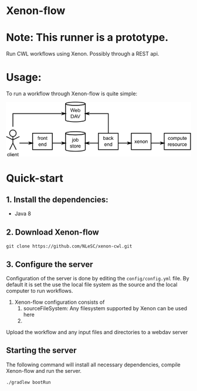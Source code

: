 # Xenon-flow

# Note: This runner is a prototype.
Run CWL workflows using Xenon. Possibly through a REST api.

# Usage:
To run a workflow through Xenon-flow is quite simple:

![Xenon-flow Usage Pattern](docs/architecture_diagram.png "Xenon-flow Usage")

# Quick-start
## 1. Install the dependencies:
 - Java 8

## 2. Download Xenon-flow
```
git clone https://github.com/NLeSC/xenon-cwl.git
```

## 3. Configure the server
Configuration of the server is done by editing the `config/config.yml` file.
By default it is set the use the local file system as the source and the local
computer to run workflows.


1. Xenon-flow configuration consists of 
    1. sourceFileSystem: Any filesystem supported by Xenon can be used here
    2. 
Upload the workflow and any input files and directories to a webdav server

## Starting the server
The following command will install all necessary dependencies, compile Xenon-flow and run the server.
```
./gradlew bootRun
```

